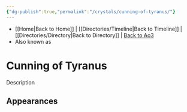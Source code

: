 ```yaml
---
{"dg-publish":true,"permalink":"/crystals/cunning-of-tyranus/"}
---
```


- [[Home\|Back to Home]] | [[Directories/Timeline\|Back to Timeline]] | [[Directories/Directory\|Back to Directory]] | [Back to Ao3](https://archiveofourown.org/works/19334440/chapters/45992584)
- Also known as 

# Cunning of Tyranus
Description

**Appearances**
- 